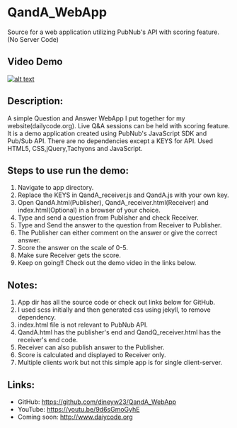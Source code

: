 # QandA_WebApp
Source for a web application utilizing PubNub's API with scoring feature. (No Server Code)

## Video Demo
[![alt text](https://i.ytimg.com/vi/9d6sGmoGyhE/1.jpg?time=1484816629833)](https://youtu.be/9d6sGmoGyhE "QandA Application using PubNub's Publish/Subscribe API")

## Description:

A simple Question and Answer WebApp I put together for my website(dailycode.org). 
Live Q&A sessions can be held with scoring feature. It is a demo application created using 
PubNub's JavaScript SDK and Pub/Sub API. There are no dependencies except a KEYS for API.
Used HTML5, CSS,jQuery,Tachyons and JavaScript.

## Steps to use run the demo:

  1. Navigate to app directory.
  2. Replace the KEYS in QandA_receiver.js and QandA.js with your own key.
  3. Open QandA.html(Publisher), QandA_receiver.html(Receiver) and index.html(Optional) in a browser of your choice.
  4. Type and send a question from Publisher and check Receiver.
  5. Type and Send the answer to the question from Receiver to Publisher.
  6. The Publisher can either comment on the answer or give the correct answer.
  7. Score the answer on the scale of 0-5.
  8. Make sure Receiver gets the score.
  9. Keep on going!! Check out the demo video in the links below.

## Notes:

  1. App dir has all the source code or check out links below for GitHub.
  2. I used scss initially and then generated css using jekyll, to remove dependency.
  3. index.html file is not relevant to PubNub API.
  4. QandA.html has the publisher's end and QandQ_receiver.html has the receiver's end code. 
  5. Receiver can also publish answer to the Publisher.
  6. Score is calculated and displayed to Receiver only.
  7. Multiple clients work but not this simple app is for single client-server.

## Links:

  - GitHub: https://github.com/dineyw23/QandA_WebApp 
  - YouTube: https://youtu.be/9d6sGmoGyhE
  - Coming soon: http://www.daiycode.org
